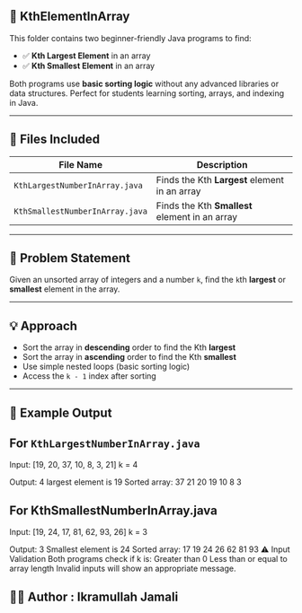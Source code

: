 ## 📌 KthElementInArray

This folder contains two beginner-friendly Java programs to find:

- ✅ **Kth Largest Element** in an array
- ✅ **Kth Smallest Element** in an array

Both programs use **basic sorting logic** without any advanced libraries or data structures.
Perfect for students learning sorting, arrays, and indexing in Java.

---

## 📂 Files Included

|           File Name             |               Description                       |
|---------------------------------|-------------------------------------------------|
| `KthLargestNumberInArray.java`  | Finds the Kth **Largest** element in an array   |
| `KthSmallestNumberInArray.java` | Finds the Kth **Smallest** element in an array  |

---

## 🔎 Problem Statement 

 Given an unsorted array of integers and a number `k`, find the `k`th **largest** or **smallest** element in the array. 

---

## 💡 Approach 

- Sort the array in **descending** order to find the Kth **largest** 
- Sort the array in **ascending** order to find the Kth **smallest** 
- Use simple nested loops (basic sorting logic) 
- Access the `k - 1` index after sorting 

---

## 🧪 Example Output 

## For `KthLargestNumberInArray.java`  
Input: [19, 20, 37, 10, 8, 3, 21] 
k = 4 

Output: 
4 largest element is 19 
Sorted array: 37 21 20 19 10 8 3 
## For KthSmallestNumberInArray.java  
Input: [19, 24, 17, 81, 62, 93, 26] 
k = 3 

Output: 
3 Smallest element is 24 
Sorted array: 17 19 24 26 62 81 93 
⚠️ Input Validation 
Both programs check if k is: 
Greater than 0 
Less than or equal to array length 
Invalid inputs will show an appropriate message. 

## 👨‍💻 Author : Ikramullah Jamali
